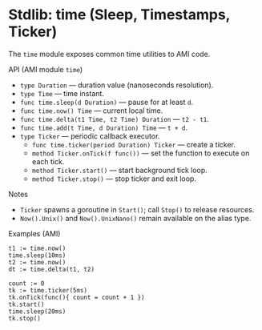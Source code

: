 # Stdlib: time (Sleep, Timestamps, Ticker)

The `time` module exposes common time utilities to AMI code.

API (AMI module `time`)
- `type Duration` — duration value (nanoseconds resolution).
- `type Time` — time instant.
- `func time.sleep(d Duration)` — pause for at least `d`.
- `func time.now() Time` — current local time.
- `func time.delta(t1 Time, t2 Time) Duration` — `t2 - t1`.
- `func time.add(t Time, d Duration) Time` — `t + d`.
- `type Ticker` — periodic callback executor.
  - `func time.ticker(period Duration) Ticker` — create a ticker.
  - `method Ticker.onTick(f func())` — set the function to execute on each tick.
  - `method Ticker.start()` — start background tick loop.
  - `method Ticker.stop()` — stop ticker and exit loop.

Notes
- `Ticker` spawns a goroutine in `Start()`; call `Stop()` to release resources.
- `Now().Unix()` and `Now().UnixNano()` remain available on the alias type.

Examples (AMI)
```
t1 := time.now()
time.sleep(10ms)
t2 := time.now()
dt := time.delta(t1, t2)

count := 0
tk := time.ticker(5ms)
tk.onTick(func(){ count = count + 1 })
tk.start()
time.sleep(20ms)
tk.stop()
```
